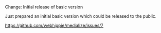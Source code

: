 Change: Initial release of basic version

Just prepared an initial basic version which could be released to the public.

https://github.com/webhippie/medialize/issues/7
